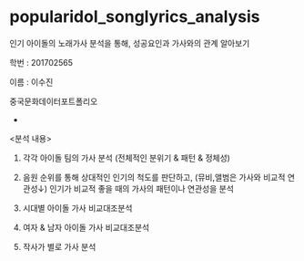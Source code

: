 # popularidol_songlyrics_analysis
인기 아이돌의 노래가사 분석을 통해, 성공요인과 가사와의 관계 알아보기

학번 : 201702565

이름 : 이수진

중국문화데이터포트폴리오

*

<분석 내용>

1) 각각 아이돌 팀의 가사 분석 (전체적인 분위기 & 패턴 & 정체성)

2) 음원 순위를 통해 상대적인 인기의 척도를 판단하고, (뮤비,앨범은 가사와 비교적 연관성↓) 인기가 비교적 좋을 때의 가사의 패턴이나 연관성을 분석

3) 시대별 아이돌 가사 비교대조분석

4) 여자 & 남자 아이돌 가사 비교대조분석

5) 작사가 별로 가사 분석
